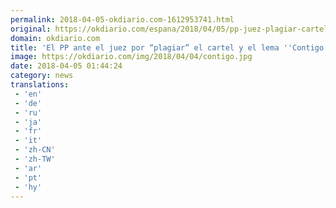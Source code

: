 ```yaml
---
permalink: 2018-04-05-okdiario.com-1612953741.html
original: https://okdiario.com/espana/2018/04/05/pp-juez-plagiar-cartel-lema-contigo-crece-espana-convencion-nacional-2064781
domain: okdiario.com
title: 'El PP ante el juez por “plagiar” el cartel y el lema ''Contigo crece España'' de su convención nacional'
image: https://okdiario.com/img/2018/04/04/contigo.jpg
date: 2018-04-05 01:44:24
category: news
translations: 
 - 'en'
 - 'de'
 - 'ru'
 - 'ja'
 - 'fr'
 - 'it'
 - 'zh-CN'
 - 'zh-TW'
 - 'ar'
 - 'pt'
 - 'hy'
---
```



